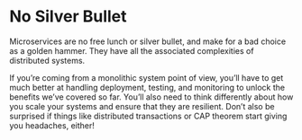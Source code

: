 # No Silver Bullet

Microservices are no free lunch or silver bullet, and make for a bad choice as a golden hammer. They have all the associated complexities of distributed systems.

If you’re coming from a monolithic system point of view, you’ll have to get much better at handling deployment, testing, and monitoring to unlock the benefits we’ve covered so far. You’ll also need to think differently about how you scale your systems and ensure that they are resilient. Don’t also be surprised if things like distributed transactions or CAP theorem start giving you headaches, either!